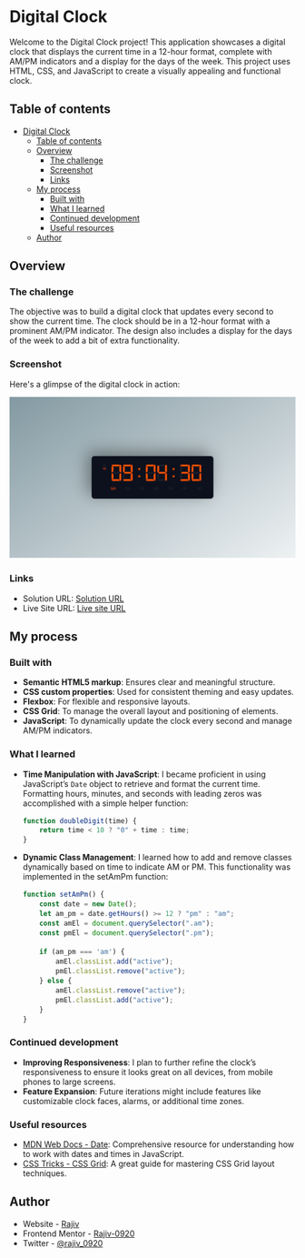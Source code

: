 # Digital Clock

Welcome to the Digital Clock project! This application showcases a digital clock that displays the current time in a 12-hour format, complete with AM/PM indicators and a display for the days of the week. This project uses HTML, CSS, and JavaScript to create a visually appealing and functional clock.

## Table of contents

- [Digital Clock](#digital-clock)
  - [Table of contents](#table-of-contents)
  - [Overview](#overview)
    - [The challenge](#the-challenge)
    - [Screenshot](#screenshot)
    - [Links](#links)
  - [My process](#my-process)
    - [Built with](#built-with)
    - [What I learned](#what-i-learned)
    - [Continued development](#continued-development)
    - [Useful resources](#useful-resources)
  - [Author](#author)

## Overview

### The challenge

The objective was to build a digital clock that updates every second to show the current time. The clock should be in a 12-hour format with a prominent AM/PM indicator. The design also includes a display for the days of the week to add a bit of extra functionality.

### Screenshot

Here's a glimpse of the digital clock in action:

![Digit Clock Preview](./design/image.png)

### Links

- Solution URL: [Solution URL](https://github.com/Rajiv-0920/Digital-Clock.git)
- Live Site URL: [Live site URL](https://rajiv-0920.github.io/Digital-Clock/)

## My process

### Built with

- **Semantic HTML5 markup**: Ensures clear and meaningful structure.
- **CSS custom properties**: Used for consistent theming and easy updates.
- **Flexbox**: For flexible and responsive layouts.
- **CSS Grid**: To manage the overall layout and positioning of elements.
- **JavaScript**: To dynamically update the clock every second and manage AM/PM indicators.

### What I learned

- **Time Manipulation with JavaScript**: I became proficient in using JavaScript’s `Date` object to retrieve and format the current time. Formatting hours, minutes, and seconds with leading zeros was accomplished with a simple helper function:
  
  ```js
  function doubleDigit(time) {
      return time < 10 ? "0" + time : time;
  }

- **Dynamic Class Management**: I learned how to add and remove classes dynamically based on time to indicate AM or PM. This functionality was implemented in the setAmPm function:

    ```js
    function setAmPm() {
        const date = new Date();
        let am_pm = date.getHours() >= 12 ? "pm" : "am";
        const amEl = document.querySelector(".am");
        const pmEl = document.querySelector(".pm");

        if (am_pm === 'am') {
            amEl.classList.add("active");
            pmEl.classList.remove("active");
        } else {
            amEl.classList.remove("active");
            pmEl.classList.add("active");
        }
    }
    ```

### Continued development

- **Improving Responsiveness**: I plan to further refine the clock’s responsiveness to ensure it looks great on all devices, from mobile phones to large screens.
- **Feature Expansion**: Future iterations might include features like customizable clock faces, alarms, or additional time zones.

### Useful resources

- [MDN Web Docs - Date](https://developer.mozilla.org/en-US/docs/Web/JavaScript/Reference/Global_Objects/Date): Comprehensive resource for understanding how to work with dates and times in JavaScript.
- [CSS Tricks - CSS Grid](https://css-tricks.com/snippets/css/complete-guide-grid/): A great guide for mastering CSS Grid layout techniques.

## Author

- Website - [Rajiv](https://rajiv-0920.github.io/Portfolio/)
- Frontend Mentor - [Rajiv-0920](https://www.frontendmentor.io/profile/Rajiv-0920)
- Twitter - [@rajiv_0920](https://x.com/Rajiv_0920)
